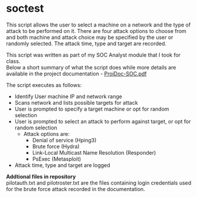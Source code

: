 # soctest
This script allows the user to select a machine on a network and the type of attack to be performed on it. There are four attack options to choose from and both machine and attack choice may be specified by the user or randomly selected. The attack time, type and target are recorded.    

This script was written as part of my SOC Analyst module that I took for class.   
Below a short summary of what the script does while more details are available in the project documentation - [ProjDoc-SOC.pdf](https://github.com/Aux-User/soctest/blob/main/ProjDoc-SOC.pdf)    

The script executes as follows:
- Identify User machine IP and network range
- Scans network and lists possible targets for attack
- User is prompted to specify a target machine or opt for random selection
- User is prompted to select an attack to perform against target, or opt for random selection
  - Attack options are:
    - Denial of service (Hping3)
    - Brute force (Hydra)
    - Link-Local Multicast Name Resolution (Responder)
    - PsExec (Metasploit)
- Attack time, type and target are logged

**Addtional files in repository**    
pilotauth.txt and pilotroster.txt are the files containing login credentials used for the brute force attack recorded in the documentation.
